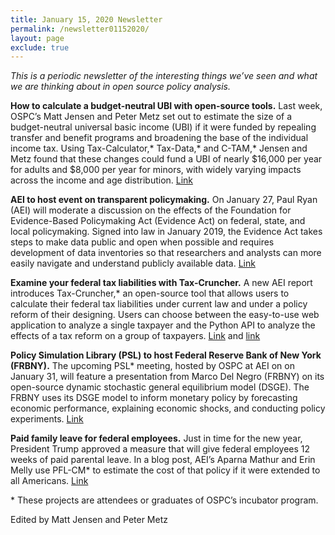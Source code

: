 ```yaml
---
title: January 15, 2020 Newsletter
permalink: /newsletter01152020/
layout: page
exclude: true
---
```

*This is a periodic newsletter of the interesting things we’ve seen and what we are thinking about in open source policy analysis.*

**How to calculate a budget-neutral UBI with open-source tools.** Last week, OSPC’s Matt Jensen and Peter Metz set out to estimate the size of a budget-neutral universal basic income (UBI) if it were funded by repealing transfer and benefit programs and broadening the base of the individual income tax. Using Tax-Calculator,* Tax-Data,* and C-TAM,* Jensen and Metz found that these changes could fund a UBI of nearly $16,000 per year for adults and $8,000 per year for minors, with widely varying impacts across the income and age distribution. [Link](https://www.aei.org/economics/exploring-a-budget-neutral-ubi/) 

**AEI to host event on transparent policymaking.** On January 27, Paul Ryan (AEI) will moderate a discussion on the effects of the Foundation for Evidence-Based Policymaking Act (Evidence Act) on federal, state, and local policymaking. Signed into law in January 2019, the Evidence Act takes steps to make data public and open when possible and requires development of data inventories so that researchers and analysts can more easily navigate and understand publicly available data. [Link](https://www.aei.org/events/evidence-in-policymaking-how-is-the-evidence-act-changing-federal-state-and-local-policymaking/)

**Examine your federal tax liabilities with Tax-Cruncher.** A new AEI report introduces Tax-Cruncher,* an open-source tool that allows users to calculate their federal tax liabilities under current law and under a policy reform of their designing. Users can choose between the easy-to-use web application to analyze a single taxpayer and the Python API to analyze the effects of a tax reform on a group of taxpayers. [Link](https://www.aei.org/research-products/report/introduction-to-tax-cruncher/) and [link](https://compute.studio/PSLmodels/Tax-Cruncher/)

**Policy Simulation Library (PSL) to host Federal Reserve Bank of New York (FRBNY).** The upcoming PSL* meeting, hosted by OSPC at AEI on on January 31, will feature a presentation from Marco Del Negro (FRBNY) on its open-source dynamic stochastic general equilibrium model (DSGE). The FRBNY uses its DSGE model to inform monetary policy by forecasting economic performance, explaining economic shocks, and conducting policy experiments. [Link](https://www.aei.org/events/the-policy-simulation-library-dc-meeting-macroeconomic-modeling-at-the-federal-reserve-bank-of-new-york/)

**Paid family leave for federal employees.** Just in time for the new year, President Trump approved a measure that will give federal employees 12 weeks of paid parental leave. In a blog post, AEI’s Aparna Mathur and Erin Melly use PFL-CM* to estimate the cost of that policy if it were extended to all Americans. [Link](https://www.aei.org/economics/the-end-of-the-year-brings-a-new-chapter-for-bipartisan-momentum-on-paid-leave/)

<p>&ast; These projects are attendees or graduates of OSPC’s incubator program.</p>

Edited by Matt Jensen and Peter Metz

<br>

<script style="margin-left:-35px" src="//hello.aei.org/js/forms2/js/forms2.min.js"></script>
<form style="margin-left:-35px" id="mktoForm_1256"></form>
<script style="margin-left:-35px" >MktoForms2.loadForm("//app-sj19.marketo.com", "475-PBQ-971", 1256);</script>